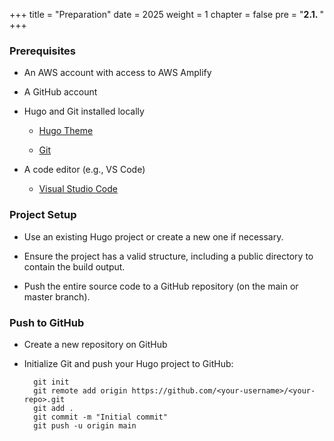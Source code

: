 +++
title = "Preparation"
date = 2025
weight = 1
chapter = false
pre = "<b>2.1. </b>"
+++

### Prerequisites

* An AWS account with access to AWS Amplify

* A GitHub account

* Hugo and Git installed locally

  * [Hugo Theme](https://gohugo.io/)

  * [Git](https://git-scm.com/downloads)

* A code editor (e.g., VS Code)

  * [Visual Studio Code](https://code.visualstudio.com/download)

### Project Setup

* Use an existing Hugo project or create a new one if necessary.

* Ensure the project has a valid structure, including a public directory to contain the build output.

* Push the entire source code to a GitHub repository (on the main or master branch).

### Push to GitHub

* Create a new repository on GitHub

* Initialize Git and push your Hugo project to GitHub:

        git init
        git remote add origin https://github.com/<your-username>/<your-repo>.git
        git add .
        git commit -m "Initial commit"
        git push -u origin main